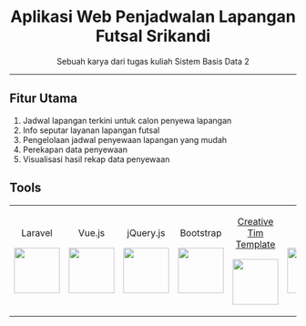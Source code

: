 <h1 align="center" >Aplikasi Web Penjadwalan Lapangan Futsal Srikandi</h1>
<p align="center">Sebuah karya dari tugas kuliah Sistem Basis Data 2</p>
<hr>
<h2>Fitur Utama</h2>
<ol>
    <li>Jadwal lapangan terkini untuk calon penyewa lapangan</li>
    <li>Info seputar layanan lapangan futsal</li>
    <li>Pengelolaan jadwal penyewaan lapangan yang mudah</li>
    <li>Perekapan data penyewaan</li>
    <li>Visualisasi hasil rekap data penyewaan</li>
</ol>



<h2>Tools</h2>
<table>
<row class="sumberdaya">
        <td class="s1">
            <p align="center"> Laravel</p>
            <p align="center"><img src="https://laravel.com/img/logomark.min.svg" width="80"></p>
        </td>    
        <td class="s1"><p align="center">Vue.js</p>
    <p align="center"><img src="https://upload.wikimedia.org/wikipedia/commons/thumb/9/95/Vue.js_Logo_2.svg/1200px-Vue.js_Logo_2.svg.png" width="80"></p>
    </td>
        <td class="s1"><p align="center">jQuery.js</p>
    <p align="center"><img src="https://1.bp.blogspot.com/-PLo4SfkMdFo/XcGpZZxPQ3I/AAAAAAAABN0/WeNezk5MS4A2UVIuu2vlz40xaVPpi1CjgCNcBGAsYHQ/s1600/download.webp" width="80"></p>
    </td>
        <td class="s1">
    <p align="center">Bootstrap</p>
    <p align="center"><img src="https://upload.wikimedia.org/wikipedia/commons/thumb/b/b2/Bootstrap_logo.svg/1200px-Bootstrap_logo.svg.png" width="80"></p>
    </td>
        <td class="s1"><p align="center"><a href="www.creative-tim.com">Creative Tim Template</a></p>
    <p align="center"><img src="https://demos.creative-tim.com/paper-dashboard/assets/img/logo-small.png" width="80"></p>
    </td>
        <td class="s1"><p align="center"><a href="www.gijgo.com">Gijgo</a></p>
    <p align="center"><img src="https://gijgo.com/Content/icons/logo.png" width="80"></p>
    </td>
    <td class="s1"><p align="center">Google Developer Chart</p>
    <p align="center"><img src="https://code.google.com/images/developers.png" width="80"></p>
    </td>
    </row>
</table>

